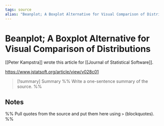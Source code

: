 ```yaml
---
tags: source
alias: "Beanplot; A Boxplot Alternative for Visual Comparison of Distributions"
---
```

# Beanplot; A Boxplot Alternative for Visual Comparison of Distributions
[[Peter Kampstra]] wrote this article for [[Journal of Statistical Software]].

https://www.jstatsoft.org/article/view/v028c01
> [!summary] Summary
> %% Write a one-sentence summary of the source. %%

## Notes
%% Pull quotes from the source and put them here using `>` (blockquotes). %%

